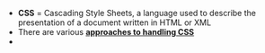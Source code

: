 - **CSS** = Cascading Style Sheets, a language used to describe the presentation of a document written in HTML or XML 
- There are various **[approaches to handling CSS](../notes/approaches_to_handling_CSS)**
- 